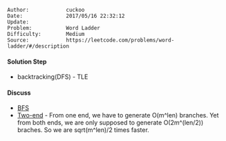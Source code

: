 
    Author:            cuckoo
    Date:              2017/05/16 22:32:12
    Update:            
    Problem:           Word Ladder
    Difficulty:        Medium
    Source:            https://leetcode.com/problems/word-ladder/#/description

#### Solution Step
 - backtracking(DFS) - TLE

#### Discuss
 - [BFS](https://discuss.leetcode.com/topic/16983/easy-76ms-c-solution-using-bfs)
 - [Two-end](https://discuss.leetcode.com/topic/10372/share-my-two-end-bfs-in-c-80ms) - From one end, we have to generate O(m^len) branches. Yet from both ends, we are only supposed to generate O(2m^(len/2)) braches. So we are sqrt(m^len)/2 times faster.
